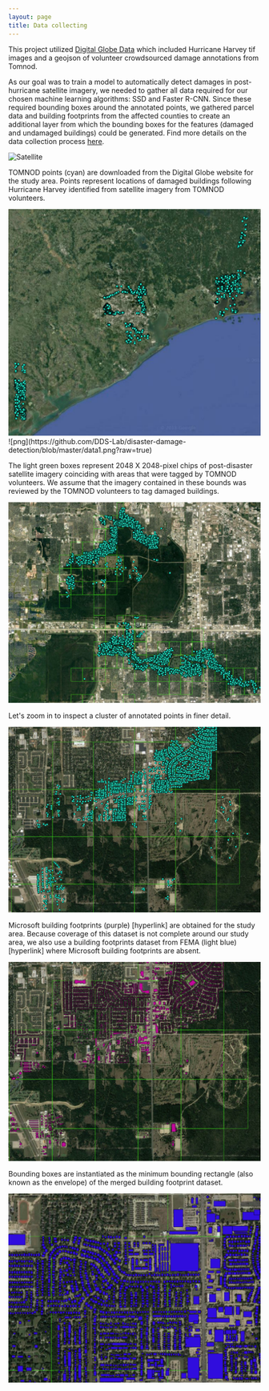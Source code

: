```yaml
---
layout: page
title: Data collecting
---
```

This project utilized [Digital Globe Data](https://www.digitalglobe.com/opendata/hurricane-harvey/post-event) which included Hurricane Harvey tif images and a geojson of volunteer crowdsourced damage annotations from Tomnod.

As our goal was to train a model to automatically detect damages in post-hurricane satellite imagery, we needed to gather all data required for our chosen machine learning algorithms: SSD and Faster R-CNN.  Since these required bounding boxes around the annotated points, we gathered parcel data and building footprints from the affected counties to create an additional layer from which the bounding boxes for the features (damaged and undamaged buildings) could be generated.  Find more details on the data collection process [here](https://github.com/DDS-Lab/disaster-image-processing/blob/master/data.md).

![Satellite](Webp.net-gifmaker1.gif)

TOMNOD points (cyan) are downloaded from the Digital Globe website for the study area. Points represent locations of damaged buildings following Hurricane Harvey identified from satellite imagery from TOMNOD volunteers.

<img src="data1.png" class="img-responsive" alt="">
![png](https://github.com/DDS-Lab/disaster-damage-detection/blob/master/data1.png?raw=true)

The light green boxes represent 2048 X 2048-pixel chips of post-disaster satellite imagery coinciding with areas that were tagged by TOMNOD volunteers. We assume that the imagery contained in these bounds was reviewed by the TOMNOD volunteers to tag damaged buildings.

<img src="data3.png" class="img-responsive" alt="">

Let's zoom in to inspect a cluster of annotated points in finer detail.

<img src="data4.png" class="img-responsive" alt="">

Microsoft building footprints (purple) [hyperlink] are obtained for the study area. Because coverage of this dataset is not complete around our study area, we also use a building footprints dataset from FEMA (light blue) [hyperlink] where Microsoft building footprints are absent.

<img src="data6.png" class="img-responsive" alt="">

Bounding boxes are instantiated as the minimum bounding rectangle (also known as the envelope) of the merged building footprint dataset.

<img src="data8.png" class="img-responsive" alt="">


